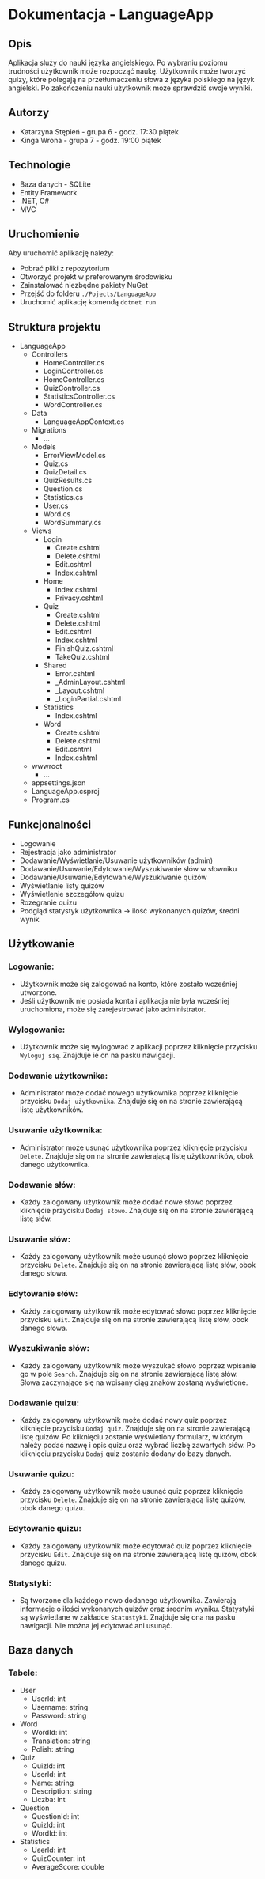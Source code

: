 # Dokumentacja -  LanguageApp

## Opis

Aplikacja służy do nauki języka angielskiego. Po wybraniu poziomu trudności użytkownik może rozpocząć naukę. Użytkownik może tworzyć quizy, które polegają na przetłumaczeniu słowa z języka polskiego na język angielski. Po zakończeniu nauki użytkownik może sprawdzić swoje wyniki.

## Autorzy
- Katarzyna Stępień - grupa 6 - godz. 17:30 piątek
- Kinga Wrona - grupa 7 - godz. 19:00 piątek

## Technologie
- Baza danych - SQLite
- Entity Framework
- .NET, C#
- MVC 

## Uruchomienie
Aby uruchomić aplikację należy:
- Pobrać pliki z repozytorium
- Otworzyć projekt w preferowanym środowisku
- Zainstalować niezbędne pakiety NuGet
- Przejść do folderu `./Pojects/LanguageApp`
- Uruchomić aplikację komendą `dotnet run`

## Struktura projektu
- LanguageApp
    - Controllers
        - HomeController.cs
        - LoginController.cs
        - HomeController.cs
        - QuizController.cs
        - StatisticsController.cs
        - WordController.cs
    - Data
        - LanguageAppContext.cs
    - Migrations
        - ...
    - Models
        - ErrorViewModel.cs
        - Quiz.cs
        - QuizDetail.cs
        - QuizResults.cs
        - Question.cs
        - Statistics.cs
        - User.cs
        - Word.cs
        - WordSummary.cs
    - Views
        - Login
            - Create.cshtml
            - Delete.cshtml
            - Edit.cshtml
            - Index.cshtml
        - Home
            - Index.cshtml
            - Privacy.cshtml
        - Quiz
            - Create.cshtml
            - Delete.cshtml
            - Edit.cshtml
            - Index.cshtml
            - FinishQuiz.cshtml
            - TakeQuiz.cshtml
        - Shared
            - Error.cshtml
            - _AdminLayout.cshtml
            - _Layout.cshtml
            - _LoginPartial.cshtml
        - Statistics
            - Index.cshtml
        - Word
            - Create.cshtml
            - Delete.cshtml
            - Edit.cshtml
            - Index.cshtml
    - wwwroot
        - ...
    - appsettings.json
    - LanguageApp.csproj
    - Program.cs

## Funkcjonalności
- Logowanie
- Rejestracja jako administrator
- Dodawanie/Wyświetlanie/Usuwanie użytkowników (admin)
- Dodawanie/Usuwanie/Edytowanie/Wyszukiwanie słów w słowniku 
- Dodawanie/Usuwanie/Edytowanie/Wyszukiwanie quizów
- Wyświetlanie listy quizów
- Wyświetlenie szczegółow quizu
- Rozegranie quizu
- Podgląd statystyk użytkownika -> ilość wykonanych quizów, średni wynik


## Użytkowanie

### Logowanie:
- Użytkownik może się zalogować na konto, które zostało wcześniej utworzone.
- Jeśli użytkownik nie posiada konta i aplikacja nie była wcześniej uruchomiona, może się zarejestrować jako administrator.

### Wylogowanie:
- Użytkownik może się wylogować z aplikacji poprzez kliknięcie przycisku `Wyloguj się`. Znajduje ie on na pasku nawigacji.

### Dodawanie użytkownika:
- Administrator może dodać nowego użytkownika poprzez kliknięcie przycisku `Dodaj użytkownika`. Znajduje się on na stronie zawierającą listę użytkowników.

### Usuwanie użytkownika:
- Administrator może usunąć użytkownika poprzez kliknięcie przycisku `Delete`. Znajduje się on na stronie zawierającą listę użytkowników, obok danego użytkownika.

### Dodawanie słów:
- Każdy zalogowany użytkownik może dodać nowe słowo poprzez kliknięcie przycisku `Dodaj słowo`. Znajduje się on na stronie zawierającą listę słów.

### Usuwanie słów:
- Każdy zalogowany użytkownik może usunąć słowo poprzez kliknięcie przycisku `Delete`. Znajduje się on na stronie zawierającą listę słów, obok danego słowa.

### Edytowanie słów:
- Każdy zalogowany użytkownik może edytować słowo poprzez kliknięcie przycisku `Edit`. Znajduje się on na stronie zawierającą listę słów, obok danego słowa.

### Wyszukiwanie słów:
- Każdy zalogowany użytkownik może wyszukać słowo poprzez wpisanie go w pole `Search`. Znajduje się on na stronie zawierającą listę słów. Słowa zaczynające się na wpisany ciąg znaków zostaną wyświetlone.

### Dodawanie quizu:
- Każdy zalogowany użytkownik może dodać nowy quiz poprzez kliknięcie przycisku `Dodaj quiz`. Znajduje się on na stronie zawierającą listę quizów. Po kliknięciu zostanie wyświetlony formularz, w którym należy podać nazwę i opis quizu oraz wybrać liczbę zawartych słów. Po kliknięciu przycisku `Dodaj` quiz zostanie dodany do bazy danych.

### Usuwanie quizu:
- Każdy zalogowany użytkownik może usunąć quiz poprzez kliknięcie przycisku `Delete`. Znajduje się on na stronie zawierającą listę quizów, obok danego quizu.

### Edytowanie quizu:
- Każdy zalogowany użytkownik może edytować quiz poprzez kliknięcie przycisku `Edit`. Znajduje się on na stronie zawierającą listę quizów, obok danego quizu.

### Statystyki:
- Są tworzone dla każdego nowo dodanego użytkownika. Zawierają informacje o ilości wykonanych quizów oraz średnim wyniku. Statystyki są wyświetlane w zakładce `Statustyki`. Znajduje się ona na pasku nawigacji. Nie można jej edytować ani usunąć.

## Baza danych

### Tabele:
- User
    - UserId: int
    - Username: string
    - Password: string
- Word
    - WordId: int
    - Translation: string
    - Polish: string
- Quiz
    - QuizId: int
    - UserId: int
    - Name: string
    - Description: string
    - Liczba: int
- Question
    - QuestionId: int
    - QuizId: int
    - WordId: int
- Statistics
    - UserId: int
    - QuizCounter: int
    - AverageScore: double



